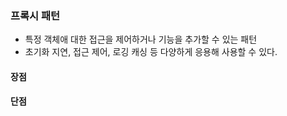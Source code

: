 ### 프록시 패턴

* 특정 객체애 대한 접근을 제어하거나 기능을 추가할 수 있는 패턴
* 초기화 지연, 접근 제어, 로깅 캐싱 등 다양하게 응용해 사용할 수 있다.

#### 장점

#### 단점

